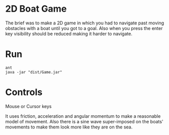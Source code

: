 2D Boat Game
============

The brief was to make a 2D game in which you had to navigate past
moving obstacles with a boat until you got to a goal.
Also when you press the enter key visibility should be reduced making it harder to navigate.

Run
=======

```
ant
java -jar "dist/Game.jar"
```

Controls
========
Mouse  or Cursor keys

It uses friction, acceleration and angular momentum to make a reasonable model of movement. 
Also there is a sine wave super-imposed on the boats' movements to make them look more like they are
on the sea.
